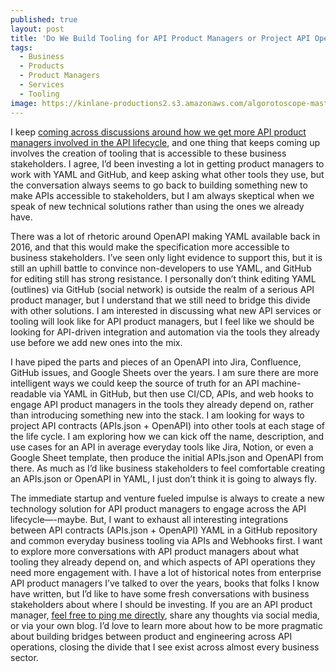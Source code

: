```yaml
---
published: true
layout: post
title: 'Do We Build Tooling for API Product Managers or Project API Operations Into Tools They Already Use?'
tags:
  - Business
  - Products
  - Product Managers
  - Services
  - Tooling
image: https://kinlane-productions2.s3.amazonaws.com/algorotoscope-master/citizenship-old-tools.jpeg
---
```

I keep [coming across discussions around how we get more API product managers involved in the API lifecycle](https://www.linkedin.com/posts/francoislasne_oas-tooling-oas-tooling-are-activity-7239668047412695042-TJ1e), and one thing that keeps coming up involves the creation of tooling that is accessible to these business stakeholders. I agree, I’d been investing a lot in getting product managers to work with YAML and GitHub, and keep asking what other tools they use, but the conversation always seems to go back to building something new to make APIs accessible to stakeholders, but I am always skeptical when we speak of new technical solutions rather than using the ones we already have.

There was a lot of rhetoric around OpenAPI making YAML available back in 2016, and that this would make the specification more accessible to business stakeholders. I’ve seen only light evidence to support this, but it is still an uphill battle to convince non-developers to use YAML, and GitHub for editing still has strong resistance. I personally don’t think editing YAML (outlines) via GitHub (social network) is outside the realm of a serious API product manager, but I understand that we still need to bridge this divide with other solutions. I am interested in discussing what new API services or tooling will look like for API product managers, but I feel like we should be looking for API-driven integration and automation via the tools they already use before we add new ones into the mix.

I have piped the parts and pieces of an OpenAPI into Jira, Confluence, GitHub issues, and Google Sheets over the years. I am sure there are more intelligent ways we could keep the source of truth for an API machine-readable via YAML in GitHub, but then use CI/CD, APIs, and web hooks to engage API product managers in the tools they already depend on, rather than introducing something new into the stack. I am looking for ways to project API contracts (APIs.json + OpenAPI) into other tools at each stage of the life cycle. I am exploring how we can kick off the name, description, and use cases for an API in average everyday tools like Jira, Notion, or even a Google Sheet template, then produce the initial APIs.json and OpenAPI from there. As much as I’d like business stakeholders to feel comfortable creating an APIs.json or OpenAPI in YAML, I just don’t think it is going to always fly.

The immediate startup and venture fueled impulse is always to create a new technology solution for API product managers to engage across the API lifecycle—-maybe. But, I want to exhaust all interesting integrations between API contracts (APIs.json + OpenAPI) YAML in a GitHub repository and common everyday business tooling via APIs and Webhooks first. I want to explore more conversations with API product managers about what tooling they already depend on, and which aspects of API operations they need more engagement with. I have a lot of historical notes from enterprise API product managers I’ve talked to over the years, books that folks I know have written, but I’d like to have some fresh conversations with business stakeholders about where I should be investing. If you are an API product manager, [feel free to ping me directly](mailto:kin@apievangelist.com), share any thoughts via social media, or via your own blog. I’d love to learn more about how to be more pragmatic about building bridges between product and engineering across API operations, closing the divide that I see exist across almost every business sector.

